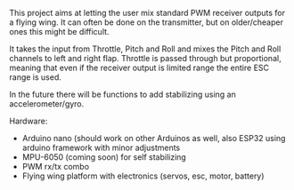 This project aims at letting the user mix standard PWM receiver outputs for a flying wing. It can often be done on the transmitter, but on older/cheaper ones this might be difficult.

It takes the input from Throttle, Pitch and Roll and mixes the Pitch and Roll channels to left and right flap. Throttle is passed through but proportional, meaning that even if the receiver
output is limited range the entire ESC range is used.

In the future there will be functions to add stabilizing using an accelerometer/gyro.

Hardware:
- Arduino nano (should work on other Arduinos as well, also ESP32 using arduino framework with minor adjustments
- MPU-6050 (coming soon) for self stabilizing
- PWM rx/tx combo
- Flying wing platform with electronics (servos, esc, motor, battery)
